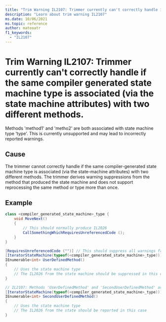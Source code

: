 ```yaml
---
title: "Trim Warning IL2107: Trimmer currently can't correctly handle if the same compiler generated state machine type is associated (via the state machine attributes) with two different methods."
description: "Learn about trim warning IL2107"
ms.date: 10/06/2021
ms.topic: reference
author: mateoatr
f1_keywords:
  - "IL2107"
---
```

# Trim Warning IL2107: Trimmer currently can't correctly handle if the same compiler generated state machine type is associated (via the state machine attributes) with two different methods.

Methods 'method1' and 'metho2' are both associated with state machine type 'type'. This is currently unsupported and may lead to incorrectly reported warnings.

## Cause

The trimmer cannot correctly handle if the same compiler-generated state machine type is associated (via the state-machine attributes) with two different methods. The trimmer derives warning suppressions from the method that produced the state machine and does not support reprocessing the same method or type more than once.

## Example

```C#
class <compiler_generated_state_machine>_type {
    void MoveNext()
    {
        // This should normally produce IL2026
        CallSomethingWhichRequiresUnreferencedCode ();
    }
}

[RequiresUnreferencedCode ("")] // This should suppress all warnings from the method
[IteratorStateMachine(typeof(<compiler_generated_state_machine>_type))]
IEnumerable<int> UserDefinedMethod()
{
    // Uses the state machine type
    // The IL2026 from the state machine should be suppressed in this case
}

// IL2107: Methods 'UserDefinedMethod' and 'SecondUserDefinedMethod' are both associated with state machine type '<compiler_generated_state_machine>_type'.
[IteratorStateMachine(typeof(<compiler_generated_state_machine>_type))]
IEnumerable<int> SecondUserDefinedMethod()
{
    // Uses the state machine type
    // The IL2026 from the state should be reported in this case
}
```
